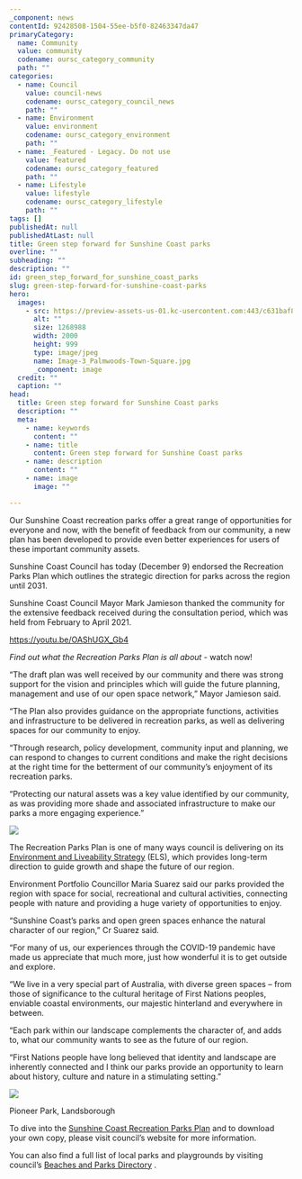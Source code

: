 ```yaml
---
_component: news
contentId: 92428508-1504-55ee-b5f0-82463347da47
primaryCategory:
  name: Community
  value: community
  codename: oursc_category_community
  path: ""
categories:
  - name: Council
    value: council-news
    codename: oursc_category_council_news
    path: ""
  - name: Environment
    value: environment
    codename: oursc_category_environment
    path: ""
  - name: _Featured - Legacy. Do not use
    value: featured
    codename: oursc_category_featured
    path: ""
  - name: Lifestyle
    value: lifestyle
    codename: oursc_category_lifestyle
    path: ""
tags: []
publishedAt: null
publishedAtLast: null
title: Green step forward for Sunshine Coast parks
overline: ""
subheading: ""
description: ""
id: green_step_forward_for_sunshine_coast_parks
slug: green-step-forward-for-sunshine-coast-parks
hero:
  images:
    - src: https://preview-assets-us-01.kc-usercontent.com:443/c631baf8-1b46-001f-580c-d0001b68b4a8/3ebd30af-e2bb-4f16-a5b4-d893091e8cf5/Image-3_Palmwoods-Town-Square.jpg
      alt: ""
      size: 1268988
      width: 2000
      height: 999
      type: image/jpeg
      name: Image-3_Palmwoods-Town-Square.jpg
      _component: image
  credit: ""
  caption: ""
head:
  title: Green step forward for Sunshine Coast parks
  description: ""
  meta:
    - name: keywords
      content: ""
    - name: title
      content: Green step forward for Sunshine Coast parks
    - name: description
      content: ""
    - name: image
      image: ""

---
```

Our Sunshine Coast recreation parks offer a great range of opportunities for everyone and now, with the benefit of feedback from our community, a new plan has been developed to provide even better experiences for users of these important community assets.

Sunshine Coast Council has today (December 9) endorsed the Recreation Parks Plan which outlines the strategic direction for parks across the region until 2031.

Sunshine Coast Council Mayor Mark Jamieson thanked the community for the extensive feedback received during the consultation period, which was held from February to April 2021.

<https://youtu.be/OAShUGX_Gb4>


*Find out what the Recreation Parks Plan is all about* - watch now!

“The draft plan was well received by our community and there was strong support for the vision and principles which will guide the future planning, management and use of our open space network,” Mayor Jamieson said.

“The Plan also provides guidance on the appropriate functions, activities and infrastructure to be delivered in recreation parks, as well as delivering spaces for our community to enjoy.

“Through research, policy development, community input and planning, we can respond to changes to current conditions and make the right decisions at the right time for the betterment of our community’s enjoyment of its recreation parks.

“Protecting our natural assets was a key value identified by our community, as was providing more shade and associated infrastructure to make our parks a more engaging experience.”

![](https://preview-assets-us-01.kc-usercontent.com:443/c631baf8-1b46-001f-580c-d0001b68b4a8/69ece30c-a9b4-41c1-a60d-287f149984d5/Image-1_Bradman-Avenue-Maroochydore-1024x682.jpg)

The Recreation Parks Plan is one of many ways council is delivering on its [Environment and Liveability Strategy](https://els.sunshinecoast.qld.gov.au/)
&#x20;(ELS), which provides long-term direction to guide growth and shape the future of our region.

Environment Portfolio Councillor Maria Suarez said our parks provided the region with space for social, recreational and cultural activities, connecting people with nature and providing a huge variety of opportunities to enjoy.

“Sunshine Coast’s parks and open green spaces enhance the natural character of our region,” Cr Suarez said.

“For many of us, our experiences through the COVID-19 pandemic have made us appreciate that much more, just how wonderful it is to get outside and explore.

“We live in a very special part of Australia, with diverse green spaces – from those of significance to the cultural heritage of First Nations peoples, enviable coastal environments, our majestic hinterland and everywhere in between.

“Each park within our landscape complements the character of, and adds to, what our community wants to see as the future of our region.

“First Nations people have long believed that identity and landscape are inherently connected and I think our parks provide an opportunity to learn about history, culture and nature in a stimulating setting.”

![](https://preview-assets-us-01.kc-usercontent.com:443/c631baf8-1b46-001f-580c-d0001b68b4a8/713fc608-021a-494e-bb6f-6563b56dee72/Image-2_Pioneer-Park-Landsborough-1024x682.jpg)

Pioneer Park, Landsborough

To dive into the [Sunshine Coast Recreation Parks Plan](https://www.sunshinecoast.qld.gov.au/Council/Planning-and-Projects/Council-Plans/Sunshine-Coast-Recreation-Parks-Plan)
&#x20;and to download your own copy, please visit council’s website for more information.

You can also find a full list of local parks and playgrounds by visiting council’s [Beaches and Parks Directory](https://www.sunshinecoast.qld.gov.au/Experience-Sunshine-Coast/Beaches-and-Parks/Beaches-and-Parks-Directory)
.
